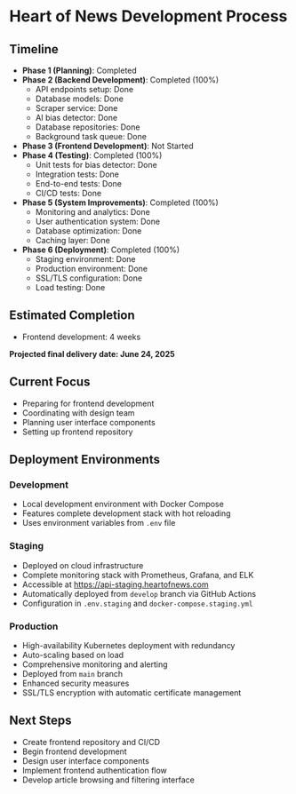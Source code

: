 # Heart of News Development Process

## Timeline
- **Phase 1 (Planning)**: Completed
- **Phase 2 (Backend Development)**: Completed (100%)
  - API endpoints setup: Done
  - Database models: Done
  - Scraper service: Done
  - AI bias detector: Done
  - Database repositories: Done
  - Background task queue: Done
- **Phase 3 (Frontend Development)**: Not Started
- **Phase 4 (Testing)**: Completed (100%)
  - Unit tests for bias detector: Done
  - Integration tests: Done
  - End-to-end tests: Done
  - CI/CD tests: Done
- **Phase 5 (System Improvements)**: Completed (100%)
  - Monitoring and analytics: Done
  - User authentication system: Done
  - Database optimization: Done
  - Caching layer: Done
- **Phase 6 (Deployment)**: Completed (100%)
  - Staging environment: Done
  - Production environment: Done
  - SSL/TLS configuration: Done
  - Load testing: Done

## Estimated Completion
- Frontend development: 4 weeks

**Projected final delivery date: June 24, 2025**

## Current Focus
- Preparing for frontend development
- Coordinating with design team
- Planning user interface components
- Setting up frontend repository

## Deployment Environments

### Development
- Local development environment with Docker Compose
- Features complete development stack with hot reloading
- Uses environment variables from `.env` file

### Staging
- Deployed on cloud infrastructure
- Complete monitoring stack with Prometheus, Grafana, and ELK
- Accessible at https://api-staging.heartofnews.com
- Automatically deployed from `develop` branch via GitHub Actions
- Configuration in `.env.staging` and `docker-compose.staging.yml`

### Production
- High-availability Kubernetes deployment with redundancy
- Auto-scaling based on load
- Comprehensive monitoring and alerting
- Deployed from `main` branch
- Enhanced security measures
- SSL/TLS encryption with automatic certificate management

## Next Steps
- Create frontend repository and CI/CD
- Begin frontend development
- Design user interface components
- Implement frontend authentication flow
- Develop article browsing and filtering interface